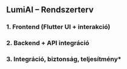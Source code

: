 ## LumiAI – Rendszerterv

### 1. Frontend (Flutter UI + interakció)



### 2. Backend + API integráció



### 3. Integráció, biztonság, teljesítmény*




